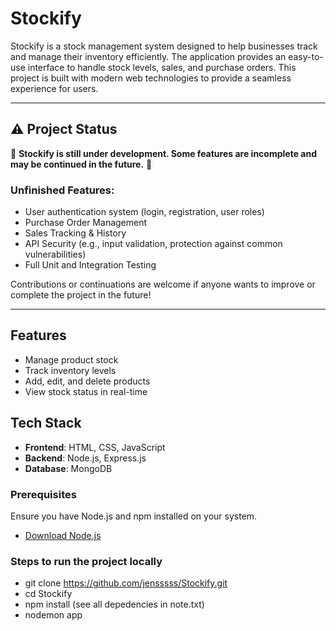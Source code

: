 # Stockify

Stockify is a stock management system designed to help businesses track and manage their inventory efficiently. The application provides an easy-to-use interface to handle stock levels, sales, and purchase orders. This project is built with modern web technologies to provide a seamless experience for users.

---

## ⚠️ Project Status

🚧 **Stockify is still under development. Some features are incomplete and may be continued in the future.** 🚧

### Unfinished Features:
- User authentication system (login, registration, user roles)
- Purchase Order Management
- Sales Tracking & History
- API Security (e.g., input validation, protection against common vulnerabilities)
- Full Unit and Integration Testing

Contributions or continuations are welcome if anyone wants to improve or complete the project in the future!

---

## Features

- Manage product stock
- Track inventory levels
- Add, edit, and delete products
- View stock status in real-time

## Tech Stack

- **Frontend**: HTML, CSS, JavaScript
- **Backend**: Node.js, Express.js
- **Database**: MongoDB


### Prerequisites

Ensure you have Node.js and npm installed on your system.

- [Download Node.js](https://nodejs.org/)

### Steps to run the project locally
- git clone https://github.com/jensssss/Stockify.git
- cd Stockify
- npm install (see all depedencies in note.txt)
- nodemon app
